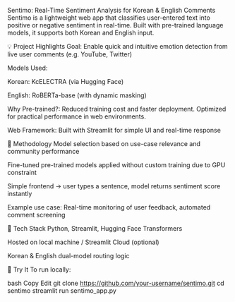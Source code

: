 Sentimo: Real-Time Sentiment Analysis for Korean & English Comments
Sentimo is a lightweight web app that classifies user-entered text into positive or negative sentiment in real-time. Built with pre-trained language models, it supports both Korean and English input.

💡 Project Highlights
Goal: Enable quick and intuitive emotion detection from live user comments (e.g. YouTube, Twitter)

Models Used:

Korean: KcELECTRA (via Hugging Face)

English: RoBERTa-base (with dynamic masking)

Why Pre-trained?: Reduced training cost and faster deployment. Optimized for practical performance in web environments.

Web Framework: Built with Streamlit for simple UI and real-time response

🧠 Methodology
Model selection based on use-case relevance and community performance

Fine-tuned pre-trained models applied without custom training due to GPU constraint

Simple frontend → user types a sentence, model returns sentiment score instantly

Example use case: Real-time monitoring of user feedback, automated comment screening

🔧 Tech Stack
Python, Streamlit, Hugging Face Transformers

Hosted on local machine / Streamlit Cloud (optional)

Korean & English dual-model routing logic

🚀 Try It
To run locally:

bash
Copy
Edit
git clone https://github.com/your-username/sentimo.git
cd sentimo
streamlit run sentimo_app.py
